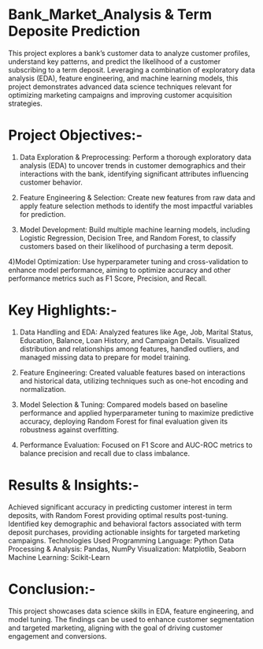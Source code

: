 # Bank_Market_Analysis & Term Deposite Prediction
This project explores a bank’s customer data to analyze customer profiles, understand key patterns, and predict the likelihood of a customer subscribing to a term deposit. Leveraging a combination of exploratory data analysis (EDA), feature engineering, and machine learning models, this project demonstrates advanced data science techniques relevant for optimizing marketing campaigns and improving customer acquisition strategies.

# Project Objectives:-
1) Data Exploration & Preprocessing: Perform a thorough exploratory data analysis (EDA) to uncover trends in customer demographics and their interactions with the bank, identifying significant attributes influencing customer behavior.

2) Feature Engineering & Selection: Create new features from raw data and apply feature selection methods to identify the most impactful variables for prediction.

3) Model Development: Build multiple machine learning models, including Logistic Regression, Decision Tree, and Random Forest, to classify customers based on their likelihood of purchasing a term deposit.

4)Model Optimization: Use hyperparameter tuning and cross-validation to enhance model performance, aiming to optimize accuracy and other performance metrics such as F1 Score, Precision, and Recall.


# Key Highlights:-

1) Data Handling and EDA:
   Analyzed features like Age, Job, Marital Status, Education, Balance, Loan History, and Campaign Details. Visualized distribution and relationships among features, handled outliers, and managed missing data to prepare for model training.

2) Feature Engineering:
 Created valuable features based on interactions and historical data, utilizing techniques such as one-hot encoding and normalization.

3) Model Selection & Tuning:
  Compared models based on baseline performance and applied hyperparameter tuning to maximize predictive accuracy, deploying Random Forest for final evaluation given its robustness against overfitting.

4) Performance Evaluation:
   Focused on F1 Score and AUC-ROC metrics to balance precision and recall due to class imbalance.

# Results & Insights:-
 
 Achieved significant accuracy in predicting customer interest in term deposits, with Random Forest providing optimal results post-tuning.
Identified key demographic and behavioral factors associated with term deposit purchases, providing actionable insights for targeted marketing campaigns.
Technologies Used
Programming Language: Python
Data Processing & Analysis: Pandas, NumPy
Visualization: Matplotlib, Seaborn
Machine Learning: Scikit-Learn

# Conclusion:- 
This project showcases data science skills in EDA, feature engineering, and model tuning. The findings can be used to enhance customer segmentation and targeted marketing, aligning with the goal of driving customer engagement and conversions.







